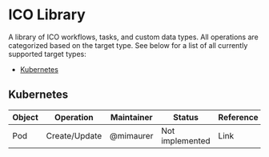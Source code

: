 # ICO Library
A library of ICO workflows, tasks, and custom data types. All operations are categorized based on the target type. See below for a list of all currently supported target types:
* [Kubernetes](#Kubernetes)


## Kubernetes
| Object                    | Operation     | Maintainer | Status          | Reference                         |
|---------------------------|---------------|------------|-----------------|-----------------------------------|
| Pod                       | Create/Update | @mimaurer  | Not implemented | Link                              |
